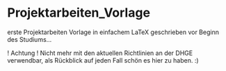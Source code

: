 # Projektarbeiten_Vorlage

erste Projektarbeiten Vorlage in einfachem LaTeX geschrieben vor Beginn des Studiums...

! Achtung !
Nicht mehr mit den aktuellen Richtlinien an der DHGE verwendbar, als Rückblick auf jeden Fall schön es hier zu haben. :)
